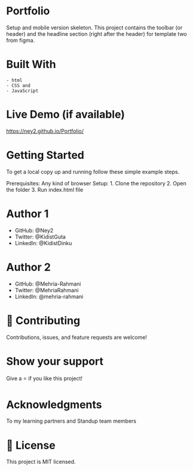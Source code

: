 # Portfolio
Setup and mobile version skeleton.
This project contains the toolbar (or header) and the headline section (right after the header) for template two from figma.

# Built With
    - html
    - CSS and 
    - JavaScript

# Live Demo (if available)
  https://ney2.github.io/Portfolio/ 

# Getting Started
  To get a local copy up and running follow these simple example steps.

  Prerequisites: Any kind of browser
  Setup: 1. Clone the repository
         2. Open the folder
         3. Run index.html file

# Author 1
  - GitHub: @Ney2
  - Twitter: @KidistGuta
  - LinkedIn: @KidistDinku

# Author 2
  - GitHub: @Mehria-Rahmani
  - Twitter: @MehriaRahmani
  - LinkedIn: @mehria-rahmani

# 🤝 Contributing
Contributions, issues, and feature requests are welcome!

# Show your support
Give a ⭐️ if you like this project!

# Acknowledgments
To my learning partners and Standup team members

# 📝 License
This project is MIT licensed.
